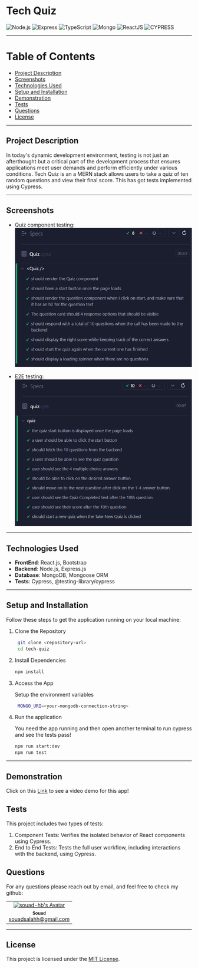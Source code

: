 # **Tech Quiz**

![Node.js](https://img.shields.io/badge/Node.js-339933?style=for-the-badge&logo=nodedotjs&logoColor=white)
![Express](https://img.shields.io/badge/Express.js-000000?style=for-the-badge&logo=express&logoColor=white)
![TypeScript](https://img.shields.io/badge/TypeScript-007ACC?style=for-the-badge&logo=typescript&logoColor=white)
![Mongo](https://img.shields.io/badge/-MongoDB-13aa52?style=for-the-badge&logo=mongodb&logoColor=white)
![ReactJS](https://img.shields.io/badge/-ReactJs-61DAFB?logo=react&logoColor=white&style=for-the-badge)
![CYPRESS](https://img.shields.io/badge/Cypress-17202C?style=for-the-badge&logo=cypress&logoColor=white)

---

# Table of Contents

- [Project Description](#project-description)
- [Screenshots](#screenshots)
- [Technologies Used](#technologies-used)
- [Setup and Installation](#setup-and-installation)
- [Demonstration](#demonstration)
- [Tests](#Tests)
- [Questions](#questions)
- [License](#license)

---

## Project Description

In today's dynamic development environment, testing is not just an afterthought but a critical part of the development process that ensures applications meet user demands and perform efficiently under various conditions. Tech Quiz is an a MERN stack allows users to take a quiz of ten random questions and view their final score. This has got tests implemented using Cypress.

---

## Screenshots

- Quiz component testing:
  ![alt text](<assets/component pass.png>)

- E2E testing:
  ![alt text](<assets/e2e pass.png>)

---

## Technologies Used

- **FrontEnd**: React.js, Bootstrap
- **Backend**: Node.js, Express.js
- **Database**: MongoDB, Mongoose ORM
- **Tests**: Cypress, @testing-library/cypress

---

## Setup and Installation

Follow these steps to get the application running on your local machine:

1. Clone the Repository

   ```bash
    git clone <repository-url>
    cd tech-quiz
   ```

2. Install Dependencies

   ```bash
   npm install
   ```

3. Access the App

   Setup the environment variables

   ```bash
    MONGO_URI=<your-mongodb-connection-string>
   ```

4. Run the application

   You need the app running and then open another terminal to run cypress and see the tests pass!
   ```bash
   npm run start:dev
   npm run test
   ```

---

## Demonstration

Click on this [Link](https://www.loom.com/share/0c01bb1b35b64d2ea5a2e83a38ea6ea3/) to see a video demo for this app!

## Tests

This project includes two types of tests:
  1. Component Tests: Verifies the isolated behavior of React components using Cypress.
  2. End to End Tests: Tests the full user workflow, including interactions with the backend, using Cypress.

## Questions

For any questions please reach out by email, and feel free to check my github:

<table>
  <tr>
    <td align="center">
      <a href="https://github.com/souad-hb">
        <img src="https://github.com/souad-hb.png?size=100" width="100px;" alt="souad-hb's Avatar"/>
        <br />
        <sub><b>Souad</b></sub>
      </a>
      <br />
      <a href="mailto:souadsalahh@gmail.com">souadsalahh@gmail.com</a>
    </td>
  </tr>
</table>

---

## License

This project is licensed under the [MIT License](https://opensource.org/licenses/MIT).
